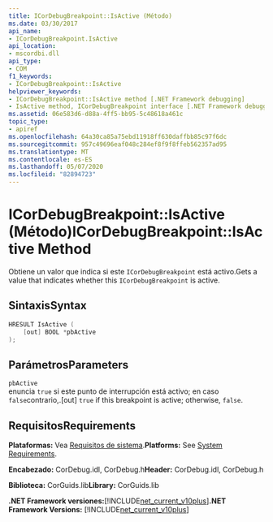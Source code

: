 ```yaml
---
title: ICorDebugBreakpoint::IsActive (Método)
ms.date: 03/30/2017
api_name:
- ICorDebugBreakpoint.IsActive
api_location:
- mscordbi.dll
api_type:
- COM
f1_keywords:
- ICorDebugBreakpoint::IsActive
helpviewer_keywords:
- ICorDebugBreakpoint::IsActive method [.NET Framework debugging]
- IsActive method, ICorDebugBreakpoint interface [.NET Framework debugging]
ms.assetid: 06e583d6-d88a-4ff5-bb95-5c48618a461c
topic_type:
- apiref
ms.openlocfilehash: 64a30ca85a75ebd11918ff630daffbb85c97f6dc
ms.sourcegitcommit: 957c49696eaf048c284ef8f9f8ffeb562357ad95
ms.translationtype: MT
ms.contentlocale: es-ES
ms.lasthandoff: 05/07/2020
ms.locfileid: "82894723"
---
```

# <a name="icordebugbreakpointisactive-method"></a><span data-ttu-id="f6788-102">ICorDebugBreakpoint::IsActive (Método)</span><span class="sxs-lookup"><span data-stu-id="f6788-102">ICorDebugBreakpoint::IsActive Method</span></span>
<span data-ttu-id="f6788-103">Obtiene un valor que indica si este `ICorDebugBreakpoint` está activo.</span><span class="sxs-lookup"><span data-stu-id="f6788-103">Gets a value that indicates whether this `ICorDebugBreakpoint` is active.</span></span>  
  
## <a name="syntax"></a><span data-ttu-id="f6788-104">Sintaxis</span><span class="sxs-lookup"><span data-stu-id="f6788-104">Syntax</span></span>  
  
```cpp  
HRESULT IsActive (  
    [out] BOOL *pbActive  
);  
```  
  
## <a name="parameters"></a><span data-ttu-id="f6788-105">Parámetros</span><span class="sxs-lookup"><span data-stu-id="f6788-105">Parameters</span></span>  
 `pbActive`  
 <span data-ttu-id="f6788-106">enuncia `true` si este punto de interrupción está activo; en caso `false`contrario,.</span><span class="sxs-lookup"><span data-stu-id="f6788-106">[out] `true` if this breakpoint is active; otherwise, `false`.</span></span>  
  
## <a name="requirements"></a><span data-ttu-id="f6788-107">Requisitos</span><span class="sxs-lookup"><span data-stu-id="f6788-107">Requirements</span></span>  
 <span data-ttu-id="f6788-108">**Plataformas:** Vea [Requisitos de sistema](../../get-started/system-requirements.md).</span><span class="sxs-lookup"><span data-stu-id="f6788-108">**Platforms:** See [System Requirements](../../get-started/system-requirements.md).</span></span>  
  
 <span data-ttu-id="f6788-109">**Encabezado:** CorDebug.idl, CorDebug.h</span><span class="sxs-lookup"><span data-stu-id="f6788-109">**Header:** CorDebug.idl, CorDebug.h</span></span>  
  
 <span data-ttu-id="f6788-110">**Biblioteca:** CorGuids.lib</span><span class="sxs-lookup"><span data-stu-id="f6788-110">**Library:** CorGuids.lib</span></span>  
  
 <span data-ttu-id="f6788-111">**.NET Framework versiones:**[!INCLUDE[net_current_v10plus](../../../../includes/net-current-v10plus-md.md)]</span><span class="sxs-lookup"><span data-stu-id="f6788-111">**.NET Framework Versions:** [!INCLUDE[net_current_v10plus](../../../../includes/net-current-v10plus-md.md)]</span></span>
